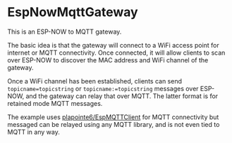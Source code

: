 # EspNowMqttGateway

This is an ESP-NOW to MQTT gateway.

The basic idea is that the gateway will connect to a WiFi access point for internet or MQTT connectivity.
Once connected, it will allow clients to scan over ESP-NOW to discover the MAC address and WiFi channel of the gateway.

Once a WiFi channel has been established, clients can send `topicname=topicstring` or `topicname:=topicstring` messages over ESP-NOW, and the gateway can relay that over MQTT. The latter format is for retained mode MQTT messages.

The example uses [plapointe6/EspMQTTClient](https://github.com/plapointe6/EspMQTTClient) for MQTT connectivity but messaged can be relayed using any MQTT library, and is not even tied to MQTT in any way.
